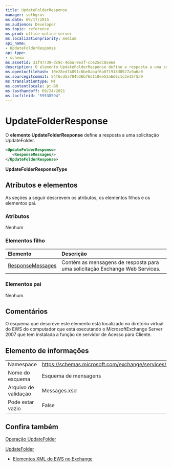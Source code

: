 ```yaml
---
title: UpdateFolderResponse
manager: sethgros
ms.date: 09/17/2015
ms.audience: Developer
ms.topic: reference
ms.prod: office-online-server
ms.localizationpriority: medium
api_name:
- UpdateFolderResponse
api_type:
- schema
ms.assetid: 31f47739-dc9c-46ba-9e3f-cce25dc85e6e
description: O elemento UpdateFolderResponse define a resposta a uma solicitação UpdateFolder.
ms.openlocfilehash: 10e28ed74091c6be0abaf6a071918d0527a9a6a0
ms.sourcegitcommit: 54f6cd5a704b36b76d110ee53a6d6c1c3e15f5a9
ms.translationtype: MT
ms.contentlocale: pt-BR
ms.lasthandoff: 09/24/2021
ms.locfileid: "59538594"
---
```

# <a name="updatefolderresponse"></a>UpdateFolderResponse

O **elemento UpdateFolderResponse** define a resposta a uma solicitação UpdateFolder. 
  
```xml
<UpdateFolderResponse>
   <ResponseMessages/>
</UpdateFolderResponse>
```

 **UpdateFolderResponseType**
## <a name="attributes-and-elements"></a>Atributos e elementos

As seções a seguir descrevem os atributos, os elementos filhos e os elementos pai.
  
### <a name="attributes"></a>Atributos

Nenhum
  
### <a name="child-elements"></a>Elementos filho

|**Elemento**|**Descrição**|
|:-----|:-----|
|[ResponseMessages](responsemessages.md) <br/> |Contém as mensagens de resposta para uma solicitação Exchange Web Services.  <br/> |
   
### <a name="parent-elements"></a>Elementos pai

Nenhum.
  
## <a name="remarks"></a>Comentários

O esquema que descreve este elemento está localizado no diretório virtual do EWS do computador que está executando o MicrosoftExchange Server 2007 que tem instalada a função de servidor de Acesso para Cliente.
  
## <a name="element-information"></a>Elemento de informações

|||
|:-----|:-----|
|Namespace  <br/> |https://schemas.microsoft.com/exchange/services/2006/messages  <br/> |
|Nome do esquema  <br/> |Esquema de mensagens  <br/> |
|Arquivo de validação  <br/> |Messages.xsd  <br/> |
|Pode estar vazio  <br/> |False  <br/> |
   
## <a name="see-also"></a>Confira também



[Operação UpdateFolder](updatefolder-operation.md)
  
[UpdateFolder](updatefolder.md)


- [Elementos XML do EWS no Exchange](ews-xml-elements-in-exchange.md)

